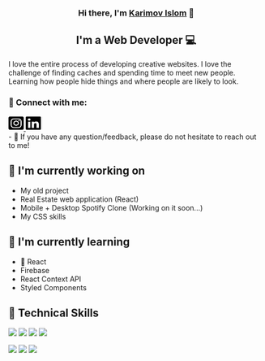 <p align="center">
  <a href="https://github.com/Karimovvv/Karimovvv/blob/main/photo_2023-07-16_19-55-59.jpg" alt="my banner"></a>
</p>

<h3 align="center">
Hi there, I'm <a href="" target="_blank" rel="noreferrer">Karimov Islom</a> 👋
</h3>

<h2 align="center">
I'm a Web Developer 💻
</h2> 

I love the entire process of developing creative websites. I love the challenge of finding caches and spending time to meet new people. Learning how people hide things and where people are likely to look.

### 🤝 Connect with me:
<a href="https://www.instagram.com/KarimovvvIslammm/ target=_blank">
    <img src="https://raw.githubusercontent.com/Karimovvv/Karimovvv/main/square-instagram.svg" alt="Instagram" width="30" height="30">
</a>
<a href="https://www.linkedin.com/in/karimov-islom-6171b228a/ target=_blank">
    <img src="https://raw.githubusercontent.com/Karimovvv/Karimovvv/main/linkedin.svg" alt="LinkedIn" width="30" height="30">
</a>
</br>
- 💬 If you have any question/feedback, please do not hesitate to reach out to me!

## 🔭 I'm currently working on

- My old project
- Real Estate web application (React)
- Mobile + Desktop Spotify Clone (Working on it soon...)
- My CSS skills

## 🌱 I'm currently learning

- 📱 React
- Firebase
- React Context API
- Styled Components  

## 💼 Technical Skills

![](https://img.shields.io/badge/Code-React-informational?style=flat&logo=react&color=61DAFB)
![](https://img.shields.io/badge/Code-Redux-informational?style=flat&logo=Redux&color=764ABC)
![](https://img.shields.io/badge/Code-JavaScript-informational?style=flat&logo=JavaScript&color=F7DF1E)
![](https://img.shields.io/badge/Code-HTML5-informational?style=flat&logo=HTML5&color=E34F26)
</br>

![](https://img.shields.io/badge/Style-Bootstrap-informational?style=flat&logo=Bootstrap&color=7952B3)
![](https://img.shields.io/badge/Style-CSS3-informational?style=flat&logo=CSS3&color=1572B6)
![](https://img.shields.io/badge/Style-styled--components-informational?style=flat&logo=styled-components&color=DB7093)


